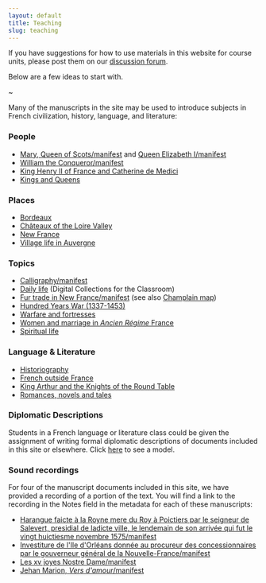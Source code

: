 ```yaml
---
layout: default
title: Teaching
slug: teaching
---
```


If you have suggestions for how to use materials in this website for course units, please post them on our [discussion forum](https://groups.google.com/forum/?hl=en#!forum/french-renaissance-paleography).

Below are a few ideas to start with.

~

Many of the manuscripts in the site may be used to introduce subjects in French civilization, history, language, and literature:

### People
- [Mary, Queen of Scots/manifest](https://centerfordigitalhumanities.github.io/Newberry-French-paleography/www/record.html?id=https://iiif.library.utoronto.ca/presentation/v2/paleography:461#page/1/mode/1up) and [Queen Elizabeth I/manifest](https://centerfordigitalhumanities.github.io/Newberry-French-paleography/www/record.html?id=https://iiif.library.utoronto.ca/presentation/v2/paleography:430#page/1/mode/1up)
- [William the Conqueror/manifest](https://centerfordigitalhumanities.github.io/Newberry-French-paleography/www/record.html?id=https://iiif.library.utoronto.ca/presentation/v2/paleography:1817#page/1/mode/1up)
- [King Henry II of France and Catherine de Medici](https://paleography.library.utoronto.ca/islandora/search/catch_all_fields_mt%3A%28%22Henry%20II%22%29)
- [Kings and Queens](https://paleography.library.utoronto.ca/islandora/search/catch_all_fields_mt%3A%28king%20queen%29)

### Places

- [Bordeaux](https://paleography.library.utoronto.ca/islandora/search/bordeaux?type=dismax)
- [Châteaux of the Loire Valley](https://paleography.library.utoronto.ca/islandora/search/catch_all_fields_mt%3A%28loire%20valley%29?f[0]=-entity_type%3A%22node%22&sort=mods_originInfo_qualifier_approximate_dateIssued_s%20asc)
- [New France](https://paleography.library.utoronto.ca/islandora/search/new%20france?type=dismax&f%5B0%5D=mods_subject_geographic_ms%3A%22New\%20France%22)
- [Village life in Auvergne](https://paleography.library.utoronto.ca/islandora/search/catch_all_fields_mt%3A%28Auvergne%29?f[0]=-entity_type%3A%22node%22)

### Topics

- [Calligraphy/manifest](https://centerfordigitalhumanities.github.io/Newberry-French-paleography/www/record.html?id=https://iiif.library.utoronto.ca/presentation/v2/paleography:calligraphybooks)
- [Daily life](http://dcc.newberry.org/collections/daily-life-in-early-modern-france) (Digital Collections for the Classroom)
- [Fur trade in New France/manifest](https://centerfordigitalhumanities.github.io/Newberry-French-paleography/www/record.html?id=https://iiif.library.utoronto.ca/presentation/v2/paleography:447#page/1/mode/1up) (see also [Champlain map](http://paleography.library.utoronto.ca/islandora/object/paleography%3A384))
- [Hundred Years War (1337-1453)](https://paleography.library.utoronto.ca/islandora/search/catch_all_fields_mt%3A%28%22hundred%20years%20war%22%29)
- [Warfare and fortresses](https://paleography.library.utoronto.ca/islandora/search/catch_all_fields_mt%3A%28warfare%29?f[0]=-entity_type%3A%22node%22&sort=mods_originInfo_qualifier_approximate_dateIssued_s%20desc)
- [Women and marriage in _Ancien Régime_ France](https://paleography.library.utoronto.ca/islandora/search/catch_all_fields_mt%3A%28marriage%29?sort=mods_originInfo_qualifier_approximate_dateIssued_s%20asc)
- [Spiritual life](https://paleography.library.utoronto.ca/islandora/search/devotional?type=dismax)

### Language & Literature

- [Historiography](https://paleography.library.utoronto.ca/islandora/search/catch_all_fields_mt%3A%28Historiography%29?sort=mods_originInfo_qualifier_approximate_dateIssued_s%20asc)
- [French outside France](https://paleography.library.utoronto.ca/islandora/search/catch_all_fields_mt%3A%28foreign%29?sort=mods_originInfo_qualifier_approximate_dateIssued_s%20asc)
- [King Arthur and the Knights of the Round Table](https://paleography.library.utoronto.ca/islandora/search/arthurian?type=dismax)
- [Romances, novels and tales](https://paleography.library.utoronto.ca/islandora/search/catch_all_fields_mt%3A%28narrative%29?sort=mods_originInfo_qualifier_approximate_dateIssued_s%20asc)

### Diplomatic Descriptions

Students in a French language or literature class could be given the assignment of writing formal diplomatic descriptions of documents included in this site or elsewhere. Click [here](https://paleography.library.utoronto.ca/sites/default/files/diplomatic_description.png) to see a model.

### Sound recordings

For four of the manuscript documents included in this site, we have provided a recording of a portion of the text. You will find a link to the recording in the Notes field in the metadata for each of these manuscripts:

- [Harangue faicte à la Royne mere du Roy à Poictiers par le seigneur de Salevert, presidial de ladicte ville, le lendemain de son arrivée qui fut le vingt huictiesme novembre 1575/manifest](https://centerfordigitalhumanities.github.io/Newberry-French-paleography/www/record.html?id=https://iiif.library.utoronto.ca/presentation/v2/paleography:429/manifest)
- [Investiture de l'Ile d'Orléans donnée au procureur des concessionnaires par le gouverneur général de la Nouvelle-France/manifest](https://centerfordigitalhumanities.github.io/Newberry-French-paleography/www/record.html?id=https://iiif.library.utoronto.ca/presentation/v2/paleography:443/manifest)
- [Les xv joyes Nostre Dame/manifest](https://centerfordigitalhumanities.github.io/Newberry-French-paleography/www/record.html?id=https://iiif.library.utoronto.ca/presentation/v2/paleography:404/manifest)
- [Jehan Marion, _Vers d'amour_/manifest](https://centerfordigitalhumanities.github.io/Newberry-French-paleography/www/record.html?id=https://iiif.library.utoronto.ca/presentation/v2/paleography:462/manifest#003a7648-d745-4300-94e9-3bddea9a292f)

